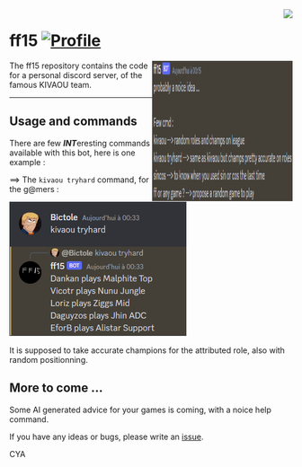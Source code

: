 <img align="right" src="https://visitor-badge.laobi.icu/badge?page_id=bictole.ff15&right_color=pink">

# ff15 [![Profile][title-img]][profile]

[title-img]:https://img.shields.io/badge/-Bictole-pink
[profile]:https://github.com/bictole

<img src="https://github.com/Bictole/ff15/blob/main/images/ff15.png" align="right" alt="ff15 logo" width="250" height="250">

The ff15 repository contains the code for a personal discord server, of the famous KIVAOU team.

---

## Usage and commands

There are few ***INT***eresting commands available with this bot, here is one example :

==> The `kivaou tryhard` command, for the g@mers :

 <img src="https://github.com/Bictole/ff15/blob/main/images/cmd_kivaouTryhard.png" alt="ff15 kivaouTryhard cmd">

It is supposed to take accurate champions for the attributed role, also with random positionning.

## More to come ...

Some AI generated advice for your games is coming, with a noice help command.

If you have any ideas or bugs, please write an [issue](https://github.com/Bictole/ff15/issues).

CYA
